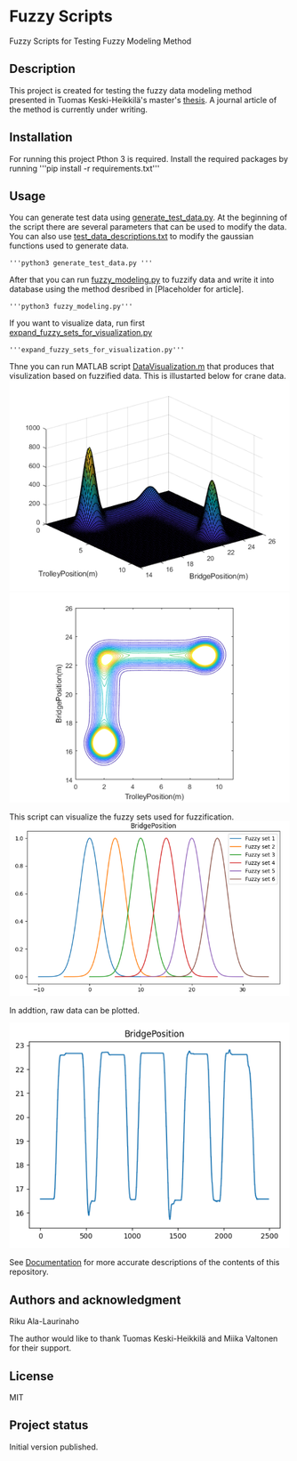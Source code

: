 # Fuzzy Scripts
Fuzzy Scripts for Testing Fuzzy Modeling Method

## Description
This project is created for testing the fuzzy data modeling method presented in Tuomas Keski-Heikkilä's master's [thesis](http://urn.fi/URN:NBN:fi:aalto-202109059012).
A journal article of the method is currently under writing.

## Installation
For running this project Pthon 3 is required. Install the required packages by running 
    '''pip install -r requirements.txt'''

## Usage
You can generate test data using [generate_test_data.py](generate_test_data.py). At the beginning of the script there are several parameters that can be used to modify the data. You can also use [test_data_descriptions.txt](examples/test_data_descriptions.txt) to modify the gaussian functions used to generate data.

    '''python3 generate_test_data.py '''

After that you can run [fuzzy_modeling.py](fuzzy_modeling.py) to fuzzify data and write it into database using the method desribed in [Placeholder for article].

    '''python3 fuzzy_modeling.py''' 

If you want to visualize data, run first [expand_fuzzy_sets_for_visualization.py](expand_fuzzy_sets_for_visualization.py)

    '''expand_fuzzy_sets_for_visualization.py'''

Thne you can run MATLAB script [DataVisualization.m](DataVisualization.m) that produces that visulization based on fuzzified data. This is illustarted below for crane data.
![Visualization](examples/figures/Visualization_of_crane_data_1.png)
![Visualization](examples/figures/Visualization_of_crane_data_2.png)

This script can visualize the fuzzy sets used for fuzzification.
![Visualization](examples/figures/fuzzy_sets.png)

In addtion, raw data can be plotted.

![Visualization](examples/figures/Visualization_of_crane_data_raw.png)

See [Documentation](Documentation.md) for more accurate descriptions of the contents of this repository.

## Authors and acknowledgment
Riku Ala-Laurinaho

The author would like to thank Tuomas Keski-Heikkilä and Miika Valtonen for their support.

## License
MIT

## Project status
Initial version published.